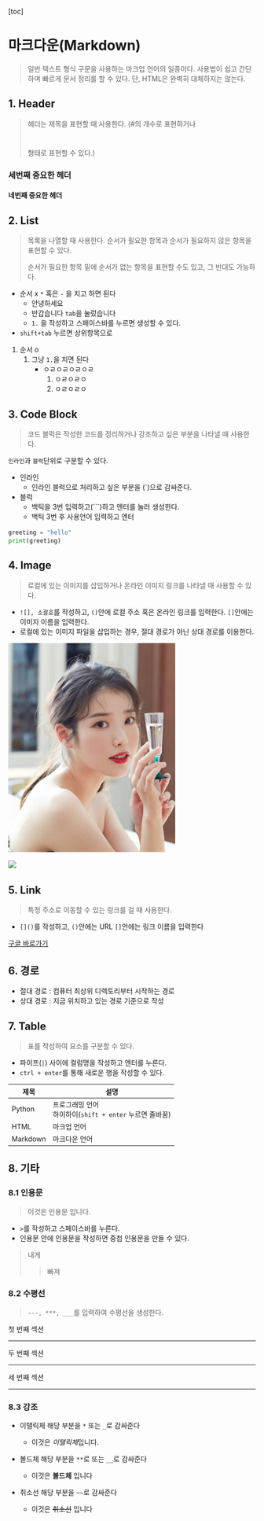 [toc]

# 마크다운(Markdown)

> 일반 텍스트 형식 구문을 사용하는 마크업 언어의 일종이다. 사용법이 쉽고 간단하며 빠르게 문서 정리를 할 수 있다. 단, HTML은 완벽히 대체하지는 않는다.



## 1. Header

> 헤더는 제목을 표현할 때 사용한다. (#의 개수로 표현하거나 <h1></h1> 형태로 표현할 수 있다.)



### 세번째 중요한 헤더

#### 네번째 중요한 헤더



## 2. List

> 목록을 나열할 때 사용한다. 순서가 필요한 항목과 순서가 필요하지 않은 항목을 표현할 수 있다.
>
> 순서가 필요한 항목 밑에 순서가 없는 항목을 표현할 수도 있고, 그 반대도 가능하다.



* 순서 x `*` 혹은 `-` 을 치고 하면 된다
  * 안녕하세요
  * 반갑습니다 `tab`을 눌렀습니다
  * `1.` 을 작성하고 스페이스바를 누르면 생성할 수 있다.
* `shift+tab` 누르면 상위항목으로

1. 순서 o
   1. 그냥 `1.`을 치면 된다
      * ㅇㄹㅇㄹㅇㄹㅇㄹ
        1. ㅇㄹㅇㄹㅇ
        2. ㅇㄹㅇㄹㅇ



## 3. Code Block

> 코드 블럭은 작성한 코드를 정리하거나 강조하고 싶은 부분을 나타낼 때 사용한다.

`인라인`과 `블럭`단위로 구분할 수 있다.

- 인라인
  - 인라인 블럭으로 처리하고 싶은 부분을 (`)으로 감싸준다.
- 블럭
  - 백틱을 3번 입력하고(```)하고 엔터를 눌러 생성한다.
  - 백틱 3번 후 사용언어 입력하고 엔터



```python
greeting = "hello"
print(greeting)
```



## 4. Image

> 로컬에 있는 이미지를 삽입하거나 온라인 이미지 링크를 나타낼 때 사용할 수 있다.

- `![], 소괄호`를 작성하고, `()`안에 로컬 주소 혹은 온라인 링크를 입력한다. `[]`안에는 이미지 이름을 입력한다.
- 로컬에 있는 이미지 파일을 삽입하는 경우, 절대 경로가 아닌 상대 경로를 이용한다.

![](iu.jpg)

![](../../../sss.png)

## 5. Link

> 특정 주소로 이동할 수 있는 링크를 걸 때 사용한다.

- `[]()`를 작성하고, `()`안에는 URL `[]`안에는 링크 이름을 입력한다

[구글 바로가기](https://google.com)



## 6. 경로

- 절대 경로 : 컴퓨터 최상위 디렉토리부터 시작하는 경로
- 상대 경로 : 지금 위치하고 있는 경로 기준으로 작성



## 7. Table

> 표를 작성하여 요소를 구분할 수 있다.

- 파이프(`|`) 사이에 컬럼명을 작성하고 엔터를 누른다.
- `ctrl + enter`를 통해 새로운 행을 작성할 수 있다.

| 제목     | 설명                                                         |
| -------- | ------------------------------------------------------------ |
| Python   | 프로그래밍 언어<br />하이하이(`shift + enter` 누르면 줄바꿈) |
| HTML     | 마크업 언어                                                  |
| Markdown | 마크다운 언어                                                |



## 8. 기타

### 8.1 인용문

> 이것은 인용문 입니다.

- `>`를 작성하고 스페이스바를 누른다.
- 인용문 안에 인용문을 작성하면 중첩 인용문을 만들 수 있다.

> 내게
>
> > 빠져



### 8.2 수평선

> `---, ***, ___`를 입력하여 수평선을 생성한다.

첫 번째 섹션

---

두 번째 섹션

---

세 번째 섹션

---



### 8.3 강조

- 이탤릭체 해당 부분을 `*` 또는 `_`로 감싸준다
  - 이것은 *이탤릭체*입니다.

- 볼드체 해당 부분을 `**`로 또는 `__`로 감싸준다
  - 이것은 **볼드체** 입니다
- 취소선 해당 부분을 `~~`로 감싸준다
  -  이것은 ~~취소선~~ 입니다